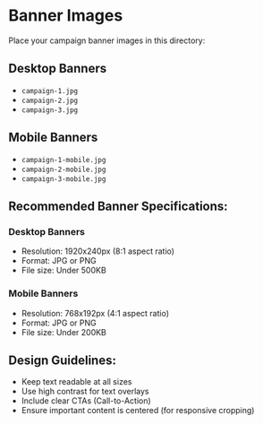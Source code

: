 # Banner Images

Place your campaign banner images in this directory:

## Desktop Banners
- `campaign-1.jpg`
- `campaign-2.jpg`
- `campaign-3.jpg`

## Mobile Banners
- `campaign-1-mobile.jpg`
- `campaign-2-mobile.jpg`
- `campaign-3-mobile.jpg`

## Recommended Banner Specifications:

### Desktop Banners
- Resolution: 1920x240px (8:1 aspect ratio)
- Format: JPG or PNG
- File size: Under 500KB

### Mobile Banners
- Resolution: 768x192px (4:1 aspect ratio)
- Format: JPG or PNG
- File size: Under 200KB

## Design Guidelines:
- Keep text readable at all sizes
- Use high contrast for text overlays
- Include clear CTAs (Call-to-Action)
- Ensure important content is centered (for responsive cropping)